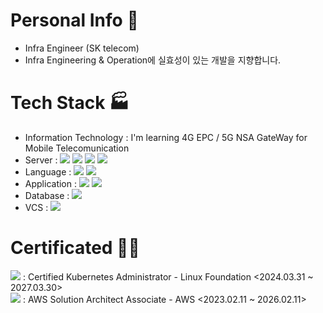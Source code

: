 # Personal Info 💁
- Infra Engineer (SK telecom)
- Infra Engineering & Operation에 실효성이 있는 개발을 지향합니다.

# Tech Stack 🏭
- Information Technology : I'm learning 4G EPC / 5G NSA GateWay for Mobile Telecomunication
- Server :
<span><img src="https://img.shields.io/badge/Linux-FCC624?style=flat&logo=linux&logoColor=white"/></span>
<span><img src="https://img.shields.io/badge/k8s-0000ff?style=flat&logo=Kubernetes&logoColor=white"/></span>
<span><img src="https://img.shields.io/badge/OpenShift-ff0000?style=flat&logo=redhat&logoColor=white"/></span>
<span><img src="https://img.shields.io/badge/AWS-181717?style=flat&logo=amazon&logoColor=white"/></span>
- Language :
<span><img src="https://img.shields.io/badge/Python-3776AB?style=flat&logo=python&logoColor=white"/></span>
<span><img src="https://img.shields.io/badge/Shell-181717?style=flat&logo=linux&logoColor=white"/></span>
- Application :
<span><img src="https://img.shields.io/badge/Flask API-000000?style=flat&logo=Flask&logoColor=white"/></span>
<span><img src="https://img.shields.io/badge/Fast API-000000?style=flat&logo=FastAPI&logoColor=white"/></span>
- Database : 
<span><img src="https://img.shields.io/badge/MySQL-4479A1?style=flat&logo=mysql&logoColor=white"/></span>
- VCS :
<span><img src="https://img.shields.io/badge/Git-8B008B?style=flat&logo=git&logoColor=white"/></span>

# Certificated 👨‍🎓
<span><img src="https://img.shields.io/badge/k8s-0000ff?style=flat&logo=Kubernetes&logoColor=white"/></span> : Certified Kubernetes Administrator - Linux Foundation <2024.03.31 ~ 2027.03.30><br>
<span><img src="https://img.shields.io/badge/AWS-181717?style=flat&logo=amazon&logoColor=white"/></span> : AWS Solution Architect Associate - AWS <2023.02.11 ~ 2026.02.11>
